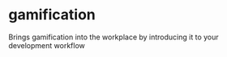 # gamification
Brings gamification into the workplace by introducing it to your development workflow
